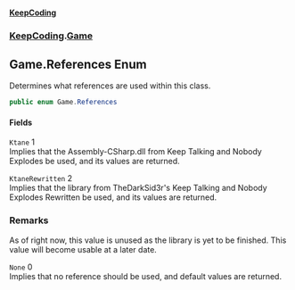 #### [KeepCoding](index.md 'index')
### [KeepCoding](KeepCoding.md 'KeepCoding').[Game](Game.md 'KeepCoding.Game')
## Game.References Enum
Determines what references are used within this class.  
```csharp
public enum Game.References

```
#### Fields
<a name='KeepCoding.Game.References.Ktane'></a>
`Ktane` 1  
Implies that the Assembly-CSharp.dll from Keep Talking and Nobody Explodes be used, and its values are returned.  
  
<a name='KeepCoding.Game.References.KtaneRewritten'></a>
`KtaneRewritten` 2  
Implies that the library from TheDarkSid3r's Keep Talking and Nobody Explodes Rewritten be used, and its values are returned.  
### Remarks
As of right now, this value is unused as the library is yet to be finished. This value will become usable at a later date.  
  
<a name='KeepCoding.Game.References.None'></a>
`None` 0  
Implies that no reference should be used, and default values are returned.  
  
